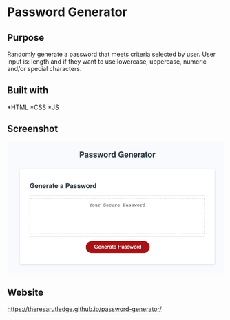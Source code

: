 # Password Generator 

## Purpose
Randomly generate a password that meets criteria selected by user. User input is: length and if they want to use lowercase, uppercase, numeric and/or special characters.

## Built with
*HTML
*CSS
*JS

## Screenshot
![](./assets/images/screenshot.png)

## Website
https://theresarutledge.github.io/password-generator/
